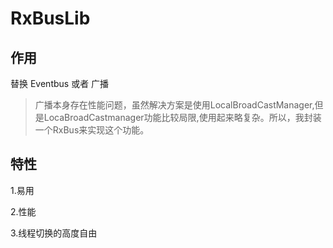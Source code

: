 # RxBusLib

## 作用
替换 Eventbus 或者 广播 

>  广播本身存在性能问题，虽然解决方案是使用LocalBroadCastManager,但是LocaBroadCastmanager功能比较局限,使用起来略复杂。所以，我封装一个RxBus来实现这个功能。

## 特性

 1.易用
 
 2.性能
 
 3.线程切换的高度自由